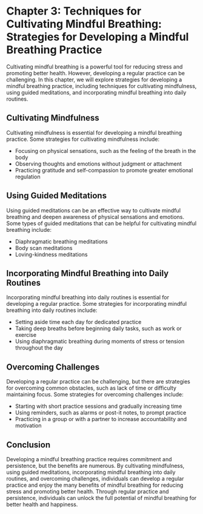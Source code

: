 Chapter 3: Techniques for Cultivating Mindful Breathing: Strategies for Developing a Mindful Breathing Practice
===============================================================================================================

Cultivating mindful breathing is a powerful tool for reducing stress and promoting better health. However, developing a regular practice can be challenging. In this chapter, we will explore strategies for developing a mindful breathing practice, including techniques for cultivating mindfulness, using guided meditations, and incorporating mindful breathing into daily routines.

Cultivating Mindfulness
-----------------------

Cultivating mindfulness is essential for developing a mindful breathing practice. Some strategies for cultivating mindfulness include:

* Focusing on physical sensations, such as the feeling of the breath in the body
* Observing thoughts and emotions without judgment or attachment
* Practicing gratitude and self-compassion to promote greater emotional regulation

Using Guided Meditations
------------------------

Using guided meditations can be an effective way to cultivate mindful breathing and deepen awareness of physical sensations and emotions. Some types of guided meditations that can be helpful for cultivating mindful breathing include:

* Diaphragmatic breathing meditations
* Body scan meditations
* Loving-kindness meditations

Incorporating Mindful Breathing into Daily Routines
---------------------------------------------------

Incorporating mindful breathing into daily routines is essential for developing a regular practice. Some strategies for incorporating mindful breathing into daily routines include:

* Setting aside time each day for dedicated practice
* Taking deep breaths before beginning daily tasks, such as work or exercise
* Using diaphragmatic breathing during moments of stress or tension throughout the day

Overcoming Challenges
---------------------

Developing a regular practice can be challenging, but there are strategies for overcoming common obstacles, such as lack of time or difficulty maintaining focus. Some strategies for overcoming challenges include:

* Starting with short practice sessions and gradually increasing time
* Using reminders, such as alarms or post-it notes, to prompt practice
* Practicing in a group or with a partner to increase accountability and motivation

Conclusion
----------

Developing a mindful breathing practice requires commitment and persistence, but the benefits are numerous. By cultivating mindfulness, using guided meditations, incorporating mindful breathing into daily routines, and overcoming challenges, individuals can develop a regular practice and enjoy the many benefits of mindful breathing for reducing stress and promoting better health. Through regular practice and persistence, individuals can unlock the full potential of mindful breathing for better health and happiness.
